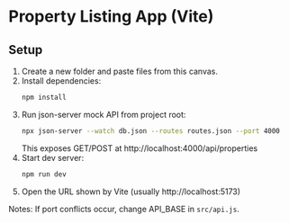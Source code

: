 # Property Listing App (Vite)

## Setup
1. Create a new folder and paste files from this canvas.
2. Install dependencies:
   ```bash
   npm install
   ```
3. Run json-server mock API from project root:
   ```bash
   npx json-server --watch db.json --routes routes.json --port 4000
   ```
   This exposes GET/POST at http://localhost:4000/api/properties
4. Start dev server:
   ```bash
   npm run dev
   ```
5. Open the URL shown by Vite (usually http://localhost:5173)

Notes: If port conflicts occur, change API_BASE in `src/api.js`.
